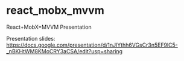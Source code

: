 # react_mobx_mvvm
React+MobX=MVVM Presentation

Presentation slides: https://docs.google.com/presentation/d/1nJlYthh6VGsCr3n5EF9lC5-_nBKHtWM8KMoCRY3aCSA/edit?usp=sharing
